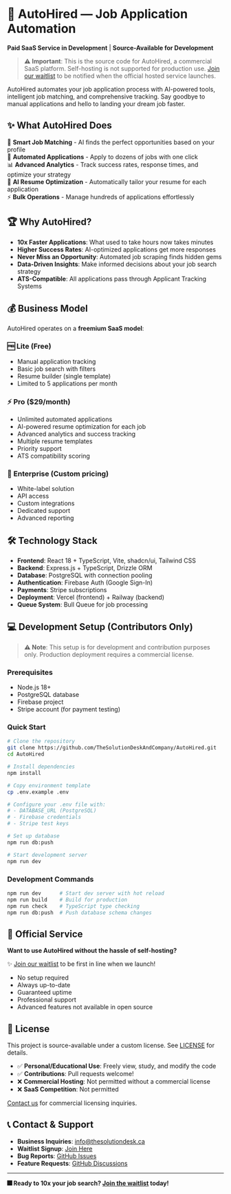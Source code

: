 # 🚀 AutoHired — Job Application Automation

**Paid SaaS Service in Development** | **Source-Available for Development**

> **⚠️ Important**: This is the source code for AutoHired, a commercial SaaS platform. Self-hosting is not supported for production use. [Join our waitlist](mailto:info@thesolutiondesk.ca?subject=AutoHired%20Waitlist) to be notified when the official hosted service launches.

AutoHired automates your job application process with AI-powered tools, intelligent job matching, and comprehensive tracking. Say goodbye to manual applications and hello to landing your dream job faster.

## ✨ What AutoHired Does

🎯 **Smart Job Matching** - AI finds the perfect opportunities based on your profile  
🤖 **Automated Applications** - Apply to dozens of jobs with one click  
📊 **Advanced Analytics** - Track success rates, response times, and optimize your strategy  
📝 **AI Resume Optimization** - Automatically tailor your resume for each application  
⚡ **Bulk Operations** - Manage hundreds of applications effortlessly  

## 🏆 Why AutoHired?

- **10x Faster Applications**: What used to take hours now takes minutes
- **Higher Success Rates**: AI-optimized applications get more responses
- **Never Miss an Opportunity**: Automated job scraping finds hidden gems
- **Data-Driven Insights**: Make informed decisions about your job search strategy
- **ATS-Compatible**: All applications pass through Applicant Tracking Systems

## 💰 Business Model

AutoHired operates on a **freemium SaaS model**:

### 🆓 Lite (Free)
- Manual application tracking
- Basic job search with filters
- Resume builder (single template)
- Limited to 5 applications per month

### ⚡ Pro ($29/month)
- Unlimited automated applications
- AI-powered resume optimization for each job
- Advanced analytics and success tracking
- Multiple resume templates
- Priority support
- ATS compatibility scoring

### 🚀 Enterprise (Custom pricing)
- White-label solution
- API access
- Custom integrations
- Dedicated support
- Advanced reporting

## 🛠️ Technology Stack

- **Frontend**: React 18 + TypeScript, Vite, shadcn/ui, Tailwind CSS
- **Backend**: Express.js + TypeScript, Drizzle ORM
- **Database**: PostgreSQL with connection pooling
- **Authentication**: Firebase Auth (Google Sign-In)
- **Payments**: Stripe subscriptions
- **Deployment**: Vercel (frontend) + Railway (backend)
- **Queue System**: Bull Queue for job processing

## 💻 Development Setup (Contributors Only)

> **⚠️ Note**: This setup is for development and contribution purposes only. Production deployment requires a commercial license.

### Prerequisites
- Node.js 18+
- PostgreSQL database
- Firebase project
- Stripe account (for payment testing)

### Quick Start
```bash
# Clone the repository
git clone https://github.com/TheSolutionDeskAndCompany/AutoHired.git
cd AutoHired

# Install dependencies
npm install

# Copy environment template
cp .env.example .env

# Configure your .env file with:
# - DATABASE_URL (PostgreSQL)
# - Firebase credentials
# - Stripe test keys

# Set up database
npm run db:push

# Start development server
npm run dev
```

### Development Commands
```bash
npm run dev      # Start dev server with hot reload
npm run build    # Build for production
npm run check    # TypeScript type checking
npm run db:push  # Push database schema changes
```

## 🚀 Official Service

**Want to use AutoHired without the hassle of self-hosting?**

✨ [Join our waitlist](mailto:info@thesolutiondesk.ca?subject=AutoHired%20Waitlist) to be first in line when we launch!

- No setup required
- Always up-to-date
- Guaranteed uptime
- Professional support
- Advanced features not available in open source

## 📜 License

This project is source-available under a custom license. See [LICENSE](./LICENSE) for details.

- ✅ **Personal/Educational Use**: Freely view, study, and modify the code
- ✅ **Contributions**: Pull requests welcome!
- ❌ **Commercial Hosting**: Not permitted without a commercial license
- ❌ **SaaS Competition**: Not permitted

[Contact us](mailto:info@thesolutiondesk.ca) for commercial licensing inquiries.

## 📞 Contact & Support

- **Business Inquiries**: [info@thesolutiondesk.ca](mailto:info@thesolutiondesk.ca)
- **Waitlist Signup**: [Join Here](mailto:info@thesolutiondesk.ca?subject=AutoHired%20Waitlist)
- **Bug Reports**: [GitHub Issues](https://github.com/TheSolutionDeskAndCompany/AutoHired/issues)
- **Feature Requests**: [GitHub Discussions](https://github.com/TheSolutionDeskAndCompany/AutoHired/discussions)

---

**🎆 Ready to 10x your job search? [Join the waitlist](mailto:info@thesolutiondesk.ca?subject=AutoHired%20Waitlist) today!**
